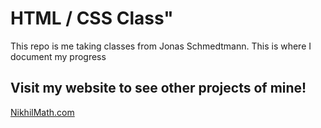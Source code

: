 # HTML / CSS Class"

This repo is me taking classes from Jonas Schmedtmann. This is where I document my progress

## Visit my website to see other projects of mine!

[NikhilMath.com](https://www.nikhilmath.com)